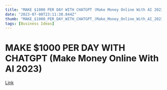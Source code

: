 ```yaml
---
title: "MAKE $1000 PER DAY WITH CHATGPT (Make Money Online With AI 2023)"
date: "2023-07-08T23:11:38.844Z"
thumb: "MAKE_$1000_PER_DAY_WITH_CHATGPT_(Make_Money_Online_With_AI_2023).png"
tags: [Business Ideas]
---
```


# MAKE $1000 PER DAY WITH CHATGPT (Make Money Online With AI 2023)

[Link](https://www.youtube.com/watch?v=egyGJKL3Iog)

